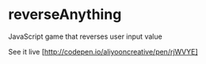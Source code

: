 # reverseAnything
JavaScript game that reverses user input value

See it live [http://codepen.io/aliyooncreative/pen/rjWVYE]
